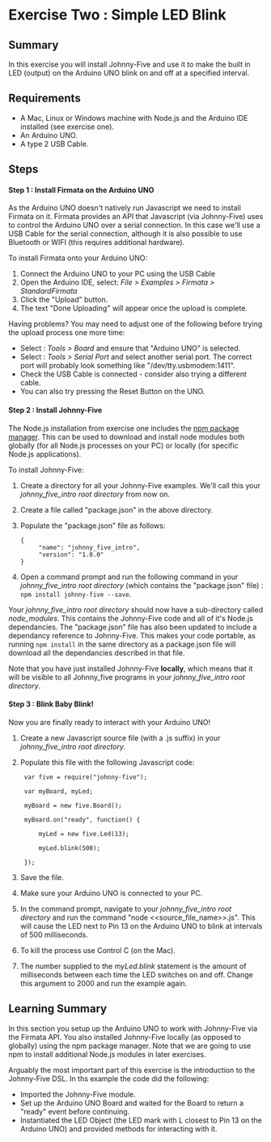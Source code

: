 # Exercise Two : Simple LED Blink #

## Summary ##

In this exercise you will install Johnny-Five and use it to make the built in LED (output) on the Arduino UNO blink on and off at a specified interval.

## Requirements ##

* A Mac, Linux or Windows machine with Node.js and the Arduino IDE installed (see exercise one).
* An Arduino UNO.
* A type 2 USB Cable.

## Steps ##

#### Step 1 : Install Firmata on the Arduino UNO ####

As the Arduino UNO doesn't natively run Javascript we need to install Firmata on it.  Firmata provides an API that Javascript (via Johnny-Five) uses to control the Arduino UNO over a serial connection.  In this case we'll use a USB Cable for the serial connection, although it is also possible to use Bluetooth or WIFI (this requires additional hardware).

To install Firmata onto your Arduino UNO:
 1. Connect the Arduino UNO to your PC using the USB Cable
 2. Open the Arduino IDE, select: _File > Examples > Firmata > StandardFirmata_
 3. Click the "Upload" button.
 4. The text "Done Uploading" will appear once the upload is complete.

Having problems?  You may need to adjust one of the following before trying the upload process one more time:
* Select : _Tools > Board_ and ensure that "Arduino UNO" is selected.
* Select : _Tools > Serial Port_ and select another serial port.  The correct port will probably look something like  "/dev/tty.usbmodem:1411".
* Check the USB Cable is connected - consider also trying a different cable.
* You can also try pressing the Reset Button on the UNO.

#### Step 2 : Install Johnny-Five ####

The Node.js installation from exercise one includes the [npm package manager](https://www.npmjs.com).  This can be used to download and install node modules both globally (for all Node.js processes on your PC) or locally (for specific Node.js applications).

To install Johnny-Five:
 1. Create a directory for all your Johnny-Five examples.  We'll call this your *johnny_five_intro root directory* from now on.
 2. Create a file called "package.json" in the above directory.
 3. Populate the "package.json" file as follows:

        {
             "name": "johnny_five_intro",
             "version": "1.0.0"
        }
 4. Open a command prompt and run the following command in your *johnny_five_intro root directory* (which contains the "package.json" file) : `npm install johnny-five --save`.

Your *johnny_five_intro root directory* should now have a sub-directory called _node_modules_.  This contains the Johnny-Five code and all of it's Node.js dependancies.  The "package.json" file has also been updated to include a dependancy reference to Johnny-Five.  This makes your code portable, as running `npm install` in the same directory as a package.json file will download all the dependancies described in that file.

Note that you have just installed Johnny-Five **locally**, which means that it will be visible to all Johnny_five programs in your *johnny_five_intro root directory*.

#### Step 3 : Blink Baby Blink! ####

Now you are finally ready to interact with your Arduino UNO!  

1. Create a new Javascript source file (with a .js suffix) in your *johnny_five_intro root directory*.
2. Populate this file with the following Javascript code:

        var five = require("johnny-five");

        var myBoard, myLed;

        myBoard = new five.Board();

        myBoard.on("ready", function() {

            myLed = new five.Led(13);

            myLed.blink(500);

        });
3. Save the file.
4. Make sure your Arduino UNO is connected to your PC.
5. In the command prompt, navigate to your *johnny_five_intro root directory* and run the command "node <<source_file_name>>.js".  This will cause the LED next to Pin 13 on the Arduino UNO to blink at intervals of 500 milliseconds.
5. To kill the process use Control C (on the Mac).
6. The number supplied to the _myLed.blink_ statement is the amount of milliseconds between each time the LED switches on and off.   Change this argument to 2000 and run the example again.

## Learning Summary ##

In this section you setup up the Arduino UNO to work with Johnny-Five via the Firmata API.  You also installed Johnny-Five locally (as opposed to globally) using the npm package manager.  Note that we are going to use npm to install additional Node.js modules in later exercises.

Arguably the most important part of this exercise is the introduction to the Johnny-Five DSL.  In ths example the code did the following:
* Imported the Johnny-Five module.
* Set up the Arduino UNO Board and waited for the Board to return a "ready" event before continuing.
* Instantiated the LED Object (the LED mark with L closest to Pin 13 on the Arduino UNO) and provided methods for interacting with it.

